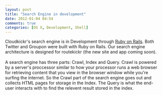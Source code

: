 ```yaml
---
layout: post
title: "Search Engine in development"
date: 2012-01-04 04:54
comments: true
categories: [OS X, Development, Shell]
---
```

Cloudkickr's search engine is in Development through <a href="http://rubyonrails.org" target="_blank">Ruby on Rails</a>. Both Twitter and Groupon were built with Ruby on Rails. Our search engine architecture is designed for routekickr (the new site and app coming soon). <br/><br/>A search engine has three parts: Crawl, Index and Query. Crawl is powered by a server's proccessor similar to how your processor runs a web browser for retrieving content that you view in the browser window while you're surfing the internet. So the Crawl part of the search engine goes out and collects HTML pages for storage in the Index. The Query is what the end-user interacts with to find the relevent result stored in the index. 
